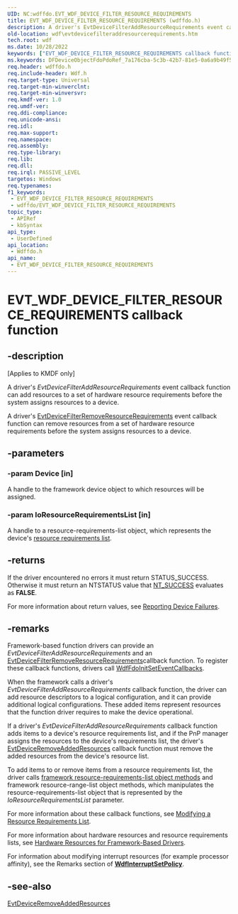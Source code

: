 ```yaml
---
UID: NC:wdffdo.EVT_WDF_DEVICE_FILTER_RESOURCE_REQUIREMENTS
title: EVT_WDF_DEVICE_FILTER_RESOURCE_REQUIREMENTS (wdffdo.h)
description: A driver's EvtDeviceFilterAddResourceRequirements event callback function can add resources to a set of hardware resource requirements before the system assigns resources to a device.
old-location: wdf\evtdevicefilteraddresourcerequirements.htm
tech.root: wdf
ms.date: 10/28/2022
keywords: ["EVT_WDF_DEVICE_FILTER_RESOURCE_REQUIREMENTS callback function"]
ms.keywords: DFDeviceObjectFdoPdoRef_7a176cba-5c3b-42b7-81e5-0a6a9b49f55c.xml, EVT_WDF_DEVICE_FILTER_RESOURCE_REQUIREMENTS, EVT_WDF_DEVICE_FILTER_RESOURCE_REQUIREMENTS callback, EvtDeviceFilterXxxResourceRequirements, EvtDeviceFilterXxxResourceRequirements callback function, kmdf.evtdevicefilteraddresourcerequirements, wdf.evtdevicefilteraddresourcerequirements, wdf.evtdevicefilterremoveresourcerequirements, wdffdo/EvtDeviceFilterXxxResourceRequirements
req.header: wdffdo.h
req.include-header: Wdf.h
req.target-type: Universal
req.target-min-winverclnt: 
req.target-min-winversvr: 
req.kmdf-ver: 1.0
req.umdf-ver: 
req.ddi-compliance: 
req.unicode-ansi: 
req.idl: 
req.max-support: 
req.namespace: 
req.assembly: 
req.type-library: 
req.lib: 
req.dll: 
req.irql: PASSIVE_LEVEL
targetos: Windows
req.typenames: 
f1_keywords:
 - EVT_WDF_DEVICE_FILTER_RESOURCE_REQUIREMENTS
 - wdffdo/EVT_WDF_DEVICE_FILTER_RESOURCE_REQUIREMENTS
topic_type:
 - APIRef
 - kbSyntax
api_type:
 - UserDefined
api_location:
 - Wdffdo.h
api_name:
 - EVT_WDF_DEVICE_FILTER_RESOURCE_REQUIREMENTS
---
```


# EVT_WDF_DEVICE_FILTER_RESOURCE_REQUIREMENTS callback function


## -description

<p class="CCE_Message">[Applies to KMDF only]</p>

A driver's <i>EvtDeviceFilterAddResourceRequirements</i> event callback function can add resources to a set of hardware resource requirements before the system assigns resources to a device.

A driver's <a href="/windows-hardware/drivers/ddi/wdffdo/nc-wdffdo-evt_wdf_device_filter_resource_requirements">EvtDeviceFilterRemoveResourceRequirements</a> event callback function can remove resources from a set of hardware resource requirements before the system assigns resources to a device.

## -parameters

### -param Device [in]


A handle to the framework device object to which resources will be assigned.

### -param IoResourceRequirementsList [in]


A handle to a resource-requirements-list object, which represents the device's <a href="/windows-hardware/drivers/kernel/hardware-resources">resource requirements list</a>.

## -returns

If the driver encountered no errors it must return STATUS_SUCCESS. Otherwise it must return an NTSTATUS value that <a href="/windows-hardware/drivers/kernel/using-ntstatus-values">NT_SUCCESS</a> evaluates as <b>FALSE</b>.

For more information about return values, see <a href="/windows-hardware/drivers/wdf/reporting-device-failures">Reporting Device Failures</a>.

## -remarks

Framework-based function drivers can provide an <i>EvtDeviceFilterAddResourceRequirements</i> and an <a href="/windows-hardware/drivers/ddi/wdffdo/nc-wdffdo-evt_wdf_device_filter_resource_requirements">EvtDeviceFilterRemoveResourceRequirements</a>callback function. To register these callback functions, drivers call <a href="/windows-hardware/drivers/ddi/wdffdo/nf-wdffdo-wdffdoinitseteventcallbacks">WdfFdoInitSetEventCallbacks</a>.

When the framework calls a driver's <i>EvtDeviceFilterAddResourceRequirements</i> callback function, the driver can add resource descriptors to a logical configuration, and it can provide additional logical configurations. These added items represent resources that the function driver requires to make the device operational.

If a driver's <i>EvtDeviceFilterAddResourceRequirements</i> callback function adds items to a device's resource requirements list, and if the PnP manager assigns the resources to the device's requirements list, the driver's <a href="/windows-hardware/drivers/ddi/wdffdo/nc-wdffdo-evt_wdf_device_remove_added_resources">EvtDeviceRemoveAddedResources</a> callback function must remove the added resources from the device's resource list.

To add items to or remove items from a resource requirements list, the driver calls <a href="/windows-hardware/drivers/ddi/wdfresource/">framework resource-requirements-list object methods</a> and framework resource-range-list object methods, which manipulates the resource-requirements-list object that is represented by the <i>IoResourceRequirementsList</i> parameter. 

For more information about these callback functions, see <a href="/windows-hardware/drivers/wdf/modifying-a-resource-requirements-list">Modifying a Resource Requirements List</a>.

For more information about hardware resources and resource requirements lists, see <a href="/windows-hardware/drivers/wdf/hardware-resources-for-kmdf-drivers">Hardware Resources for Framework-Based Drivers</a>.

For information about modifying interrupt resources (for example processor affinity), see the Remarks section of [**WdfInterruptSetPolicy**](../wdfinterrupt/nf-wdfinterrupt-wdfinterruptsetpolicy.md).

## -see-also

<a href="/windows-hardware/drivers/ddi/wdffdo/nc-wdffdo-evt_wdf_device_remove_added_resources">EvtDeviceRemoveAddedResources</a>
